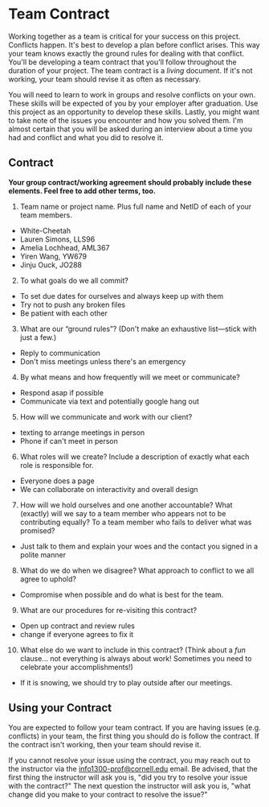 # Team Contract

Working together as a team is critical for your success on this project. Conflicts happen. It's best to develop a plan before conflict arises. This way your team knows exactly the ground rules for dealing with that conflict. You'll be developing a team contract that you'll follow throughout the duration of your project. The team contract is a *living* document. If it's not working, your team should revise it as often as necessary.

You will need to learn to work in groups and resolve conflicts on your own. These skills will be expected of you by your employer after graduation. Use this project as an opportunity to develop these skills. Lastly, you might want to take note of the issues you encounter and how you solved them. I'm almost certain that you will be asked during an interview about a time you had and conflict and what you did to resolve it.

## Contract

**Your group contract/working agreement should probably include these elements. Feel free to add other terms, too.**

1. Team name or project name. Plus full name and NetID of each of your team members.
  - White-Cheetah
  - Lauren Simons, LLS96
  - Amelia Lochhead, AML367
  - Yiren Wang, YW679
  - Jinju Ouck, JO288


2. To what goals do we all commit?
  - To set due dates for ourselves and always keep up with them
  - Try not to push any broken files
  - Be patient with each other


3. What are our “ground rules”? (Don't make an exhaustive list—stick with just a few.)
  - Reply to communication
  - Don't miss meetings unless there's an emergency


4. By what means and how frequently will we meet or communicate?
  - Respond asap if possible
  - Communicate via text and potentially google hang out


5. How will we communicate and work with our client?
  - texting to arrange meetings in person
  - Phone if can't meet in person


6. What roles will we create? Include a description of exactly what each role is responsible for.
  - Everyone does a page
  - We can collaborate on interactivity and overall design


7. How will we hold ourselves and one another accountable? What (exactly) will we say to a team member who appears not to be contributing equally? To a team member who fails to deliver what was promised?
  - Just talk to them and explain your woes and the contact you signed in a polite manner


8. What do we do when we disagree? What approach to conflict to we all agree to uphold?
  - Compromise when possible and do what is best for the team.


9. What are our procedures for re-visiting this contract?
  - Open up contract and review rules
  - change if everyone agrees to fix it


10. What else do we want to include in this contract? (Think about a *fun* clause... not everything is always about work! Sometimes you need to celebrate your accomplishments!)
- If it is snowing, we should try to play outside after our meetings.



## Using your Contract

You are expected to follow your team contract. If you are having issues (e.g. conflicts) in your team, the first thing you should do is follow the contract. If the contract isn't working, then your team should revise it.

If you cannot resolve your issue using the contract, you may reach out to the instructor via the <info1300-prof@cornell.edu> email. Be advised, that the first thing the instructor will ask you is, "did you try to resolve your issue with the contract?" The next question the instructor will ask you is, "what change did you make to your contract to resolve the issue?"
